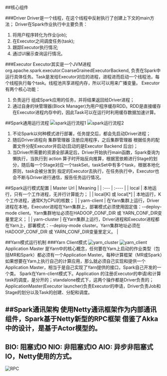 ##核心组件

###Driver
Driver是一个线程，在这个线程中反射执行了创建上下文的main方法；
Driver在Spark作业执行中主要负责：
1. 将用户程序转化为作业(job);
2. 在Executor之间调度任务(task);
3. 跟踪Executor执行情况;
4. 通过UI展示查询运行情况。

###Executor
Executor其实是一个JVM进程 org.apache.spark.executor.CoarseGrainedExecutorBackend,
负责在Spark中运行具体任务。Task是发给Executor对应的进程，进程进而启动一个线程池，每个线程执行每个task。线程池共享进程内存，所以可以用来广播变量。
Executor有两个核心功能：
1. 负责运行 组成Spark应用的任务，并将结果返回给Driver进程；
2. 通过自身的块管理器(Block Manager)为用户程序缓存RDD。RDD是直接缓存在Executor进程内存中的，因此Task可以在运行时利用缓存数据加速计算。

##Spark通用运行流程
![spark运行流程1]()
![spark运行流程2]()

1. 不论Spark以何种模式进行部署，任务提交后，都会先启动Driver进程；
2. 随后Driver进程向 集群管理器 注册应用程序，之后集群管理器 根据任务的配置文件分配Executor并启动(启动的是Executor Backend 后台)；
3. 当Driver所需要的资源全部满足后，Driver开始执行main函数，Spark查询为 懒执行，当执行到 action 算子时开始反向推算，根据宽依赖进行Stage的划分，随后每一个Stage对应一个taskSet，taskSet中有多个task，根据本地化原则，task会被分发到 指定的Executor去执行，在任务执行中，Executor也会不断与Driver进行通信，报告任务运行情况。

##Spark运行模式配置
| Master Url           | Meaning                                                                                                                                                                      |
| :---                 | :----                                                                                                                                                                        |
| local                | 本地运行，只有一个工作进程，无并行计算能力；                                                                                                                                 |
| local[K] 或 local[*] | 本地运行，K个工作进程，通常K为CPU的核数；                                                                                                                                    |
| yarn-client          | 在Yarn集群上运行，Driver进程在本地，Executor进程在Yarn集群上，部署模式必须使用固定值：--deploy-mode client。Yarn集群地址必须在HADOOP_CONF_DIR 或 YARN_CONF_DIR变量里定义； |
| yarn-cluster         | 在Yarn集群上运行，Driver进程和Executor进程都在Yarn上，部署模式：--deploy-mode cluster。Yarn集群地址必须在HADOOP_CONF_DIR 或 YARN_CONF_DIR变量里定义。                        |

##Yarn模式运行机制
###Yarn Client模式
![yarn_cluster]()
![yarn_client]()
Application Master 是Yarn中的核心概念，任何要在Yarn上启动的作业类型（包括MR和Spark）都必须有一个Application Master。每种计算框架（MR或Spark）如果想要在Yarn上执行自己的计算应用，那么就必须自己实现和提供一个Application Master，相当于是自己实现了Yarn提供的接口，Spark自己开发的一个类。
Spark在Yarn-client模式下。Application 的注册(Executor的申请)和计算task的调度，是分开的；standalone模式下，这两个操作都是Driver负责的；ApplicationMaster(Executor  launcher)负责Executor的申请，Driver负责Job和Stage的划分以及Task的创建、分配和调度。

##Spark通讯架构
使用Netty通讯框架作为内部通讯组件，Spark基于Netty新型的RPC框架 借鉴了Akka中的设计，是基于Actor模型的。
----
BIO: 阻塞式IO
NIO: 非阻塞式IO
AIO: 异步非阻塞式IO，Netty使用的方式。
----
![RPC]()






